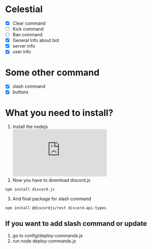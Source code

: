 # Celestial
* [x] Clear command
* [ ] Kick command
* [ ] Ban command
* [x] General Info about bot
* [x] server info
* [x] user info

# Some other command
* [x] slash command
* [x] buttons

# What you need to install?
1. Install the nodejs  
[![NodeJS](https://img.shields.io/node/v/discord.js?style=for-the-badge)](https://nodejs.org/en/download/) <br />
1. Now you have to download discord.js
```npm 
npm install discord.js
```
3. And final package for slash command
```npm
npm install @discordjs/rest discord-api-types
```

## If you want to add slash command or update <br />
1) go to config/deploy-commands.js
2) run node deploy-commands.js
